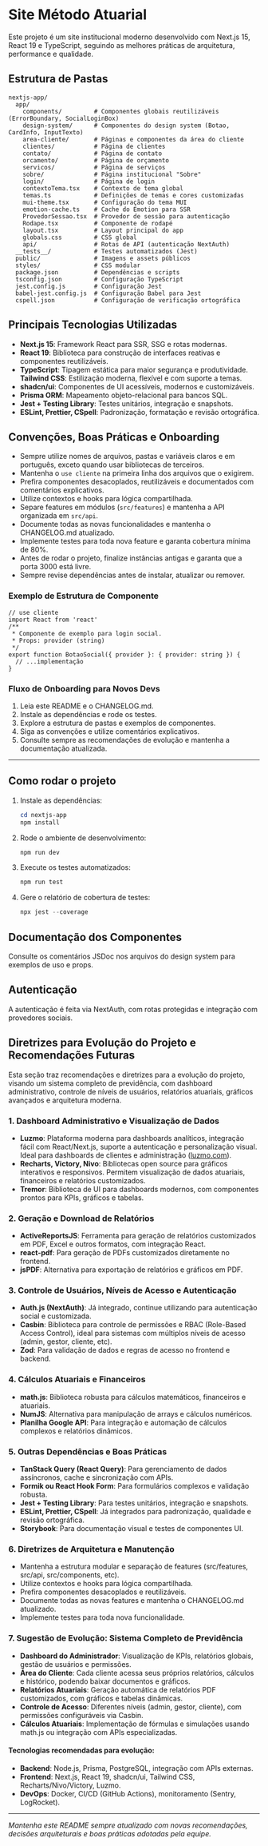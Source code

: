 # Site Método Atuarial

Este projeto é um site institucional moderno desenvolvido com Next.js 15, React 19 e TypeScript, seguindo as melhores práticas de arquitetura, performance e qualidade.

## Estrutura de Pastas

```
nextjs-app/
  app/
    components/         # Componentes globais reutilizáveis (ErrorBoundary, SocialLoginBox)
    design-system/      # Componentes do design system (Botao, CardInfo, InputTexto)
    area-cliente/       # Páginas e componentes da área do cliente
    clientes/           # Página de clientes
    contato/            # Página de contato
    orcamento/          # Página de orçamento
    servicos/           # Página de serviços
    sobre/              # Página institucional "Sobre"
    login/              # Página de login
    contextoTema.tsx    # Contexto de tema global
    temas.ts            # Definições de temas e cores customizadas
    mui-theme.tsx       # Configuração do tema MUI
    emotion-cache.ts    # Cache do Emotion para SSR
    ProvedorSessao.tsx  # Provedor de sessão para autenticação
    Rodape.tsx          # Componente de rodapé
    layout.tsx          # Layout principal do app
    globals.css         # CSS global
    api/                # Rotas de API (autenticação NextAuth)
  __tests__/            # Testes automatizados (Jest)
  public/               # Imagens e assets públicos
  styles/               # CSS modular
  package.json          # Dependências e scripts
  tsconfig.json         # Configuração TypeScript
  jest.config.js        # Configuração Jest
  babel-jest.config.js  # Configuração Babel para Jest
  cspell.json           # Configuração de verificação ortográfica
```

## Principais Tecnologias Utilizadas

- **Next.js 15**: Framework React para SSR, SSG e rotas modernas.
- **React 19**: Biblioteca para construção de interfaces reativas e componentes reutilizáveis.
- **TypeScript**: Tipagem estática para maior segurança e produtividade.
  **Tailwind CSS**: Estilização moderna, flexível e com suporte a temas.
- **shadcn/ui**: Componentes de UI acessíveis, modernos e customizáveis.
- **Prisma ORM**: Mapeamento objeto-relacional para bancos SQL.
- **Jest + Testing Library**: Testes unitários, integração e snapshots.
- **ESLint, Prettier, CSpell**: Padronização, formatação e revisão ortográfica.

## Convenções, Boas Práticas e Onboarding

- Sempre utilize nomes de arquivos, pastas e variáveis claros e em português, exceto quando usar bibliotecas de terceiros.
- Mantenha o `use cliente` na primeira linha dos arquivos que o exigirem.
- Prefira componentes desacoplados, reutilizáveis e documentados com comentários explicativos.
- Utilize contextos e hooks para lógica compartilhada.
- Separe features em módulos (`src/features`) e mantenha a API organizada em `src/api`.
- Documente todas as novas funcionalidades e mantenha o CHANGELOG.md atualizado.
- Implemente testes para toda nova feature e garanta cobertura mínima de 80%.
- Antes de rodar o projeto, finalize instâncias antigas e garanta que a porta 3000 está livre.
- Sempre revise dependências antes de instalar, atualizar ou remover.

### Exemplo de Estrutura de Componente

```tsx
// use cliente
import React from 'react'
/**
 * Componente de exemplo para login social.
 * Props: provider (string)
 */
export function BotaoSocial({ provider }: { provider: string }) {
  // ...implementação
}
```

### Fluxo de Onboarding para Novos Devs

1. Leia este README e o CHANGELOG.md.
2. Instale as dependências e rode os testes.
3. Explore a estrutura de pastas e exemplos de componentes.
4. Siga as convenções e utilize comentários explicativos.
5. Consulte sempre as recomendações de evolução e mantenha a documentação atualizada.

---

## Como rodar o projeto

1. Instale as dependências:
   ```powershell
   cd nextjs-app
   npm install
   ```
2. Rode o ambiente de desenvolvimento:
   ```powershell
   npm run dev
   ```
3. Execute os testes automatizados:
   ```powershell
   npm run test
   ```
4. Gere o relatório de cobertura de testes:
   ```powershell
   npx jest --coverage
   ```

## Documentação dos Componentes

Consulte os comentários JSDoc nos arquivos do design system para exemplos de uso e props.

## Autenticação

A autenticação é feita via NextAuth, com rotas protegidas e integração com provedores sociais.

## Diretrizes para Evolução do Projeto e Recomendações Futuras

Esta seção traz recomendações e diretrizes para a evolução do projeto, visando um sistema completo de previdência, com dashboard administrativo, controle de níveis de usuários, relatórios atuariais, gráficos avançados e arquitetura moderna.

### 1. Dashboard Administrativo e Visualização de Dados

- **Luzmo**: Plataforma moderna para dashboards analíticos, integração fácil com React/Next.js, suporte a autenticação e personalização visual. Ideal para dashboards de clientes e administração ([luzmo.com](https://www.luzmo.com/)).
- **Recharts, Victory, Nivo**: Bibliotecas open source para gráficos interativos e responsivos. Permitem visualização de dados atuariais, financeiros e relatórios customizados.
- **Tremor**: Biblioteca de UI para dashboards modernos, com componentes prontos para KPIs, gráficos e tabelas.

### 2. Geração e Download de Relatórios

- **ActiveReportsJS**: Ferramenta para geração de relatórios customizados em PDF, Excel e outros formatos, com integração React.
- **react-pdf**: Para geração de PDFs customizados diretamente no frontend.
- **jsPDF**: Alternativa para exportação de relatórios e gráficos em PDF.

### 3. Controle de Usuários, Níveis de Acesso e Autenticação

- **Auth.js (NextAuth)**: Já integrado, continue utilizando para autenticação social e customizada.
- **Casbin**: Biblioteca para controle de permissões e RBAC (Role-Based Access Control), ideal para sistemas com múltiplos níveis de acesso (admin, gestor, cliente, etc).
- **Zod**: Para validação de dados e regras de acesso no frontend e backend.

### 4. Cálculos Atuariais e Financeiros

- **math.js**: Biblioteca robusta para cálculos matemáticos, financeiros e atuariais.
- **NumJS**: Alternativa para manipulação de arrays e cálculos numéricos.
- **Planilha Google API**: Para integração e automação de cálculos complexos e relatórios dinâmicos.

### 5. Outras Dependências e Boas Práticas

- **TanStack Query (React Query)**: Para gerenciamento de dados assíncronos, cache e sincronização com APIs.
- **Formik ou React Hook Form**: Para formulários complexos e validação robusta.
- **Jest + Testing Library**: Para testes unitários, integração e snapshots.
- **ESLint, Prettier, CSpell**: Já integrados para padronização, qualidade e revisão ortográfica.
- **Storybook**: Para documentação visual e testes de componentes UI.

### 6. Diretrizes de Arquitetura e Manutenção

- Mantenha a estrutura modular e separação de features (src/features, src/api, src/components, etc).
- Utilize contextos e hooks para lógica compartilhada.
- Prefira componentes desacoplados e reutilizáveis.
- Documente todas as novas features e mantenha o CHANGELOG.md atualizado.
- Implemente testes para toda nova funcionalidade.

### 7. Sugestão de Evolução: Sistema Completo de Previdência

- **Dashboard do Administrador**: Visualização de KPIs, relatórios globais, gestão de usuários e permissões.
- **Área do Cliente**: Cada cliente acessa seus próprios relatórios, cálculos e histórico, podendo baixar documentos e gráficos.
- **Relatórios Atuariais**: Geração automática de relatórios PDF customizados, com gráficos e tabelas dinâmicas.
- **Controle de Acesso**: Diferentes níveis (admin, gestor, cliente), com permissões configuráveis via Casbin.
- **Cálculos Atuariais**: Implementação de fórmulas e simulações usando math.js ou integração com APIs especializadas.

#### Tecnologias recomendadas para evolução:

- **Backend**: Node.js, Prisma, PostgreSQL, integração com APIs externas.
- **Frontend**: Next.js, React 19, shadcn/ui, Tailwind CSS, Recharts/Nivo/Victory, Luzmo.
- **DevOps**: Docker, CI/CD (GitHub Actions), monitoramento (Sentry, LogRocket).

---

_Mantenha este README sempre atualizado com novas recomendações, decisões arquiteturais e boas práticas adotadas pela equipe._
